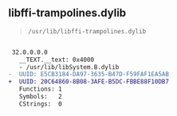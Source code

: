 ## libffi-trampolines.dylib

> `/usr/lib/libffi-trampolines.dylib`

```diff

 32.0.0.0.0
   __TEXT.__text: 0x4000
   - /usr/lib/libSystem.B.dylib
-  UUID: E5CB3184-DA97-3635-B47D-F59FAF1EA5AB
+  UUID: 20C64860-8B08-3AFE-B5DC-FBBE88F10DB7
   Functions: 1
   Symbols:   2
   CStrings:  0

```
